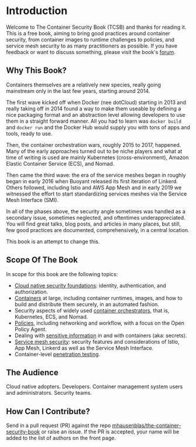# Introduction

Welcome to The Container Security Book (TCSB) and thanks for reading it.
This is a free book, aiming to bring good practices around container security, from container images to runtime challenges to policies, and service mesh security to as many practitioners as possible. If you have feedback or want to discuss something, please visit the book's [forum](https://community.leanpub.com/c/container-secur).

## Why This Book?

Containers themselves are a relatively new species, really going mainstream only in the last few years, starting around 2014. 

The first wave kicked off when Docker (nee dotCloud) starting in 2013 and really taking off in 2014 found a way to make them useable by defining a nice packaging format and an abstraction level allowing developers to use them in a straight forward manner.
All you had to learn was `docker build` and `docker run` and the Docker Hub would supply you with tons of apps and tools, ready to use.

Then, the container orchestration wars, roughly 2015 to 2017, happened. Many of the early approaches turned out to be niche players and what at time of writing is used are mainly Kubernetes (cross-environment), Amazon Elastic Container Service (ECS), and Nomad.

Then came the third wave: the era of the service meshes began in roughly began in early 2016 when Buoyant released its first iteration of Linkerd. Others followed, including Istio and AWS App Mesh and in early 2019 we witnessed the effort to start standardizing services meshes via the Service Mesh Interface (SMI).

In all of the phases above, the security angle sometimes was handled as a secondary issue, sometimes neglected, and oftentimes underappreciated. You will find great talks, blog posts, and articles in many places, but still, few good practices are documented, comprehensively, in a central location.

This book is an attempt to change this.

## Scope Of The Book

In scope for this book are the following topics:

- [Cloud native security foundations](#ch_cn-sec-foundations): identity, authentication, and authorization.
- [Containers](#ch_containers) at large, including container runtimes, images, and how to build and distribute them securely, in an automated fashion.
- Security aspects of widely used [container orchestrators](#ch_co), that is, Kubernetes, ECS, and Nomad.
- [Policies](#ch_policies), including networking and workflow, with a focus on the Open Policy Agent.
- Dealing with [sensitive information](#ch_secrets) in and with containers (aka: secrets).
- [Service mesh security](#ch_meshes): security features and considerations of Istio, App Mesh, Linkerd as well as the Service Mesh Interface.
- Container-level [penetration testing](#ch_pentesting).

## The Audience

Cloud native adopters. Developers. Container management system users and administrators. Security teams.

## How Can I Contribute?

Send in a pull request (PR) against the repo [mhausenblas/the-container-security-book](https://github.com/mhausenblas/the-container-security-book) or raise an issue. If the PR is accepted, your name will be added to the list of authors on the front page.